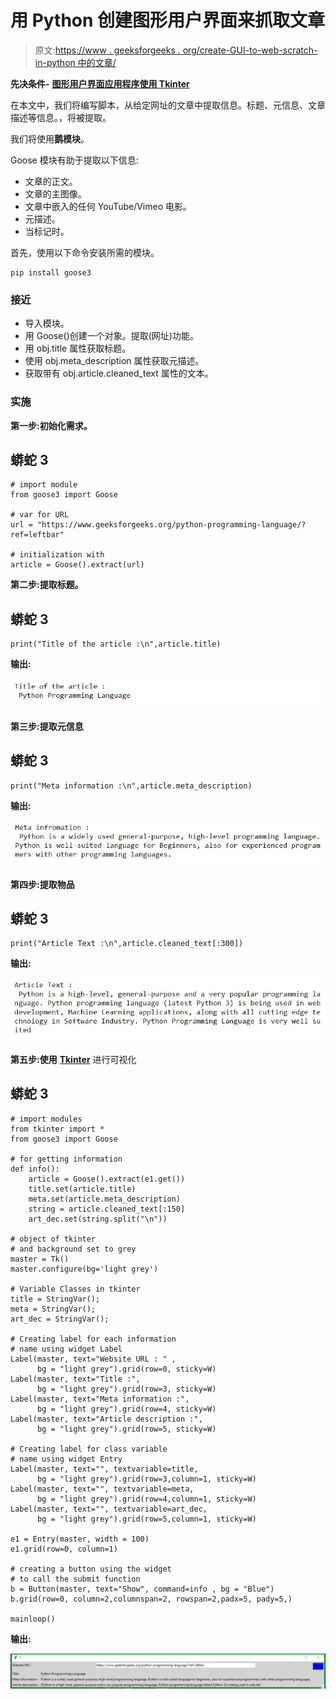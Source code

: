 # 用 Python 创建图形用户界面来抓取文章

> 原文:[https://www . geeksforgeeks . org/create-GUI-to-web-scratch-in-python 中的文章/](https://www.geeksforgeeks.org/create-gui-to-web-scrape-articles-in-python/)

**先决条件-** [**图形用户界面应用程序使用 Tkinter**](https://www.geeksforgeeks.org/create-first-gui-application-using-python-tkinter/)

在本文中，我们将编写脚本，从给定网址的文章中提取信息。标题、元信息、文章描述等信息。，将被提取。

我们将使用**鹅模块**。

Goose 模块有助于提取以下信息:

*   文章的正文。
*   文章的主图像。
*   文章中嵌入的任何 YouTube/Vimeo 电影。
*   元描述。
*   当标记时。

首先，使用以下命令安装所需的模块。

```
pip install goose3
```

### **接近**

*   导入模块。
*   用 Goose()创建一个对象。提取(网址)功能。
*   用 obj.title 属性获取标题。
*   使用 obj.meta_description 属性获取元描述。
*   获取带有 obj.article.cleaned_text 属性的文本。

### **实施**

**第一步:初始化需求。**

## 蟒蛇 3

```
# import module
from goose3 import Goose

# var for URL
url = "https://www.geeksforgeeks.org/python-programming-language/?ref=leftbar"

# initialization with
article = Goose().extract(url)
```

**第二步:提取标题。**

## 蟒蛇 3

```
print("Title of the article :\n",article.title)
```

**输出:**

![Title extraction from article using Python](img/bed638b3aecaddc2184686cdea7e1a7e.png)

**第三步:提取元信息**

## 蟒蛇 3

```
print("Meta information :\n",article.meta_description)
```

**输出:**

![Meta description extraction from article using Python](img/80e72f1cd2bbf679f8e3f263e75ff7ac.png)

**第四步:提取物品**

## 蟒蛇 3

```
print("Article Text :\n",article.cleaned_text[:300])
```

**输出:**

![article text extraction from article using Python](img/64b2f4ddc2207707328b75f6f5c7333a.png)

**第五步:使用** [**Tkinter**](https://www.geeksforgeeks.org/python-gui-tkinter/) 进行可视化

## 蟒蛇 3

```
# import modules
from tkinter import *
from goose3 import Goose

# for getting information
def info():
    article = Goose().extract(e1.get())
    title.set(article.title)
    meta.set(article.meta_description)
    string = article.cleaned_text[:150]
    art_dec.set(string.split("\n"))

# object of tkinter
# and background set to grey
master = Tk()
master.configure(bg='light grey')

# Variable Classes in tkinter
title = StringVar();
meta = StringVar();
art_dec = StringVar();

# Creating label for each information
# name using widget Label
Label(master, text="Website URL : " ,
      bg = "light grey").grid(row=0, sticky=W)
Label(master, text="Title :",
      bg = "light grey").grid(row=3, sticky=W)
Label(master, text="Meta information :",
      bg = "light grey").grid(row=4, sticky=W)
Label(master, text="Article description :",
      bg = "light grey").grid(row=5, sticky=W)

# Creating label for class variable
# name using widget Entry
Label(master, text="", textvariable=title,
      bg = "light grey").grid(row=3,column=1, sticky=W)
Label(master, text="", textvariable=meta,
      bg = "light grey").grid(row=4,column=1, sticky=W)
Label(master, text="", textvariable=art_dec,
      bg = "light grey").grid(row=5,column=1, sticky=W)

e1 = Entry(master, width = 100)
e1.grid(row=0, column=1)

# creating a button using the widget 
# to call the submit function
b = Button(master, text="Show", command=info , bg = "Blue")
b.grid(row=0, column=2,columnspan=2, rowspan=2,padx=5, pady=5,)

mainloop()
```

**输出:**

![extracting information from article using Python](img/a856ab50d54c1223a7a8c6313e864c9c.png)